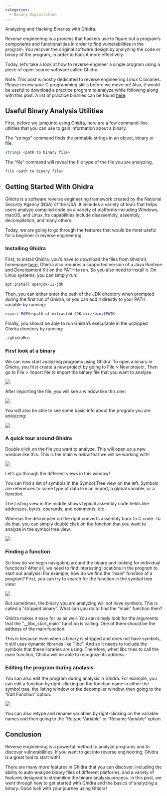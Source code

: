 ```yaml
---
categories:
  - Binary Exploitation
---
```


Analyzing and Hacking Binaries with Ghidra.

Reverse engineering is a process that hackers use to figure out a program’s components and functionalities in order to find vulnerabilities in the program. You recover the original software design by analyzing the code or binary of the program, in order to hack it more effectively.

Today, let’s take a look at how to reverse engineer a single program using a piece of open-source software called Ghidra.

Note: This post is mostly dedicated to reverse engineering Linux C binaries. Please review your C programming skills before we move on! Also, it would be useful to download a practice program to analyze while following along with this post. A list of practice binaries can be found [here](https://crackmes.one/).

## Useful Binary Analysis Utilities
First, before we jump into using Ghidra, here are a few command-line utilities that you can use to gain information about a binary.

The “strings” command finds the printable strings in an object, binary or file.

```bash
strings <path to binary file>
```

The “file” command will reveal the file type of the file you are analyzing.

```bash
file <path to binary file>
```

## Getting Started With Ghidra
Ghidra is a software reverse engineering framework created by the National Security Agency (NSA) of the USA. It includes a variety of tools that helps users analyze compiled code on a variety of platforms including Windows, macOS, and Linux. Its capabilities include disassembly, assembly, decompilation, and many others.

Today, we are going to go through the features that would be most useful for a beginner in reverse engineering.

### Installing Ghidra
First, to install Ghidra, you’d have to download the files from Ghidra’s homepage [here](https://ghidra-sre.org/).
Ghidra also requires a supported version of a Java Runtime and Development Kit on the PATH to run. So you also need to install it. On Linux systems, you can simply run:

```bash
apt install openjdk-11-jdk
```

Then, you can either enter the path of the JDK directory when prompted during the first run of Ghidra, or you can add it directly to your PATH variable by running:

```bash
export PATH=<path of extracted JDK dir>/bin:$PATH
```

Finally, you should be able to run Ghidra’s executable in the unzipped Ghidra directory by running:

```bash
./ghidraRun
```

### First look at a binary
We can now start analyzing programs using Ghidra! To open a binary in Ghidra, you first create a new project by going to File > New project. Then go to File > Import file to import the binary file that you want to analyze.

![](https://vickieli.dev/assets/images/binary-01.png)

After importing the file, you will see a window like this one:

![](https://vickieli.dev/assets/images/binary-02.png)

You will also be able to see some basic info about the program you are analyzing:

![](https://vickieli.dev/assets/images/binary-03.png)

### A quick tour around Ghidra
Double click on the file you want to analyze. This will open up a new window like this. This is the main window that we will be working with!

![](https://vickieli.dev/assets/images/binary-04.png)

Let’s go through the different views in this window!

You can find a list of symbols in the Symbol Tree view on the left. Symbols are references to some type of data like an import, a global variable, or a function.

The Listing view in the middle shows typical assembly code fields like addresses, bytes, operands, and comments, etc.

Whereas the decompiler on the right converts assembly back to C code. To do that, you can simply double click on the function that you want to analyze in the symbol tree view.

![](https://vickieli.dev/assets/images/binary-05.png)

### Finding a function
So how do we begin navigating around the binary and looking for individual functions? After all, we need to find interesting locations in the program to start our analysis!
For example, how do we find the “main” function of a program? First, you can try to search for the function in the symbol tree view:

![](https://vickieli.dev/assets/images/binary-06.png)

But sometimes, the binary you are analyzing will not have symbols. This is called a “stripped binary”. What can you do to find the “main” function then?

Ghidra makes it easy for us as well. You can simply look for the arguments that the “\__libc_start_main” function is calling. One of them should be the address of the main function. 

This is because even when a binary is stripped and does not have symbols, it still uses dynamic libraries like “libc”. And so it needs to include the symbols that these libraries are using. Therefore, when libc tries to call the main function, Ghidra will be able to recognize its address. 

### Editing the program during analysis 
You can also edit the program during analysis in Ghidra. For example, you can edit a function by right-clicking on the function name in either the symbol tree, the listing window or the decompiler window, then going to the “Edit Function” option.

![](https://vickieli.dev/assets/images/binary-07.png)

You can also retype and rename variables by right-clicking on the variable names and then going to the “Retype Variable” or “Rename Variable” option.

## Conclusion
Reverse engineering is a powerful method to analyze programs and to discover vulnerabilities. If you want to get into reverse engineering, Ghidra is a great tool to start with!

There are many more features in Ghidra that you can discover: including the ability to auto-analyze binary files of different platforms, and a variety of features designed to streamline the binary analysis process. In this post, we went through how to get started with Ghidra and the basics of analyzing a binary. Good luck with your journey using Ghidra!
